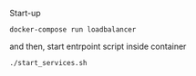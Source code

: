 Start-up

``
docker-compose run loadbalancer
``

and then, start entrpoint script inside container

``
./start_services.sh
``
